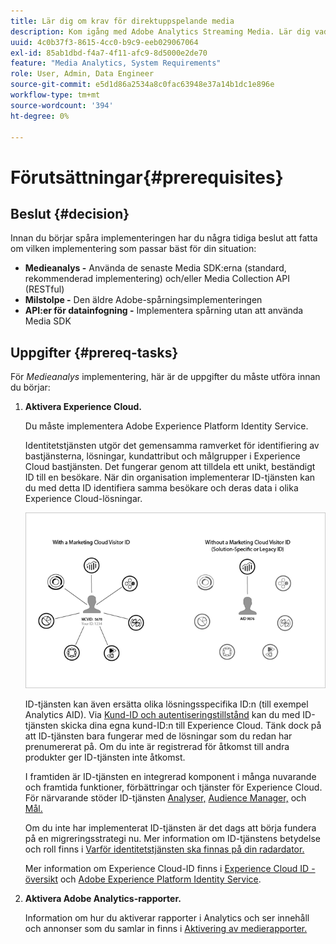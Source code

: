 ```yaml
---
title: Lär dig om krav för direktuppspelande media
description: Kom igång med Adobe Analytics Streaming Media. Lär dig vad du behöver för att implementera Adobe Analytics för direktuppspelningsmedia.
uuid: 4c0b37f3-8615-4cc0-b9c9-eeb029067064
exl-id: 85ab1dbd-f4a7-4f11-afc9-8d5000e2de70
feature: "Media Analytics, System Requirements"
role: User, Admin, Data Engineer
source-git-commit: e5d1d86a2534a8c0fac63948e37a14b1dc1e896e
workflow-type: tm+mt
source-wordcount: '394'
ht-degree: 0%

---
```


# Förutsättningar{#prerequisites}

## Beslut {#decision}

Innan du börjar spåra implementeringen har du några tidiga beslut att fatta om vilken implementering som passar bäst för din situation:

* **Medieanalys -** Använda de senaste Media SDK:erna (standard, rekommenderad implementering) och/eller Media Collection API (RESTful)
* **Milstolpe -** Den äldre Adobe-spårningsimplementeringen
* **API:er för datainfogning -** Implementera spårning utan att använda Media SDK

## Uppgifter {#prereq-tasks}

För *Medieanalys* implementering, här är de uppgifter du måste utföra innan du börjar:

1. **Aktivera Experience Cloud.**

   Du måste implementera Adobe Experience Platform Identity Service.

   Identitetstjänsten utgör det gemensamma ramverket för identifiering av bastjänsterna, lösningar, kundattribut och målgrupper i Experience Cloud bastjänsten. Det fungerar genom att tilldela ett unikt, beständigt ID till en besökare. När din organisation implementerar ID-tjänsten kan du med detta ID identifiera samma besökare och deras data i olika Experience Cloud-lösningar.

   ![](assets/mc_id_service_graphic.png)

   ID-tjänsten kan även ersätta olika lösningsspecifika ID:n (till exempel Analytics AID). Via [Kund-ID och autentiseringstillstånd](https://experienceleague.adobe.com/docs/id-service/using/reference/authenticated-state.html) kan du med ID-tjänsten skicka dina egna kund-ID:n till Experience Cloud. Tänk dock på att ID-tjänsten bara fungerar med de lösningar som du redan har prenumererat på. Om du inte är registrerad för åtkomst till andra produkter ger ID-tjänsten inte åtkomst.

   I framtiden är ID-tjänsten en integrerad komponent i många nuvarande och framtida funktioner, förbättringar och tjänster för Experience Cloud. För närvarande stöder ID-tjänsten [Analyser,](https://www.adobe.com/marketing-cloud/web-analytics.html) [Audience Manager,](https://www.adobe.com/marketing-cloud/data-management-platform.html) och [Mål.](https://www.adobe.com/marketing-cloud/testing-targeting.html)

   Om du inte har implementerat ID-tjänsten är det dags att börja fundera på en migreringsstrategi nu. Mer information om ID-tjänstens betydelse och roll finns i [Varför identitetstjänsten ska finnas på din radardator.](https://theblog.adobe.com/why-new-adobe-marketing-cloud-id-service-should-be-on-your-radar/)

   Mer information om Experience Cloud-ID finns i [Experience Cloud ID - översikt](https://experienceleague.adobe.com/docs/id-service/using/intro/overview.html) och [Adobe Experience Platform Identity Service](https://experienceleague.adobe.com/docs/id-service/using/home.html).

1. **Aktivera Adobe Analytics-rapporter.**

   Information om hur du aktiverar rapporter i Analytics och ser innehåll och annonser som du samlar in finns i [Aktivering av medierapporter.](/help/media-reports/media-reports-enable.md)
